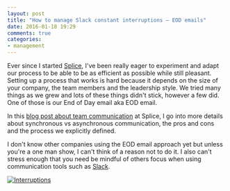 ```yaml
---
layout: post
title: "How to manage Slack constant interruptions – EOD emails"
date: 2016-01-18 19:29
comments: true
categories: 
- management
---
```


Ever since I started [Splice](https://splice.com), I've been really eager to experiment and adapt our process
to be able to be as efficient as possible while still pleasant.
Setting up a process that works is hard because it depends on the size of your company, the team members
and the leadership style. We tried many things as we grew and lots of these things 
didn't stick, however a few did. One of those is our End of Day email aka EOD email.

In this [blog post about team communication](https://splice.com/blog/managing-slack-interruptions/) at Splice,
I go into more details about synchronous vs asynchronous communication, the pros and cons and the process we explicitly defined.

I don't know other companies using the EOD email approach yet but unless you're a one man show, I can't think of a reason not to do it.
I also can't stress enough that you need be mindful of others focus when using communication tools such as [Slack](https://slack.com/).

<p><a href="https://splice.com/blog/managing-slack-interruptions/"><img src="https://splice.com/blog/wp-content/uploads/2016/01/You_Waste_A_Lot_Of_Time_At_Work-298x300.png" alt="Interruptions" style="
    display: block;
    margin: auto;
"></a></p>